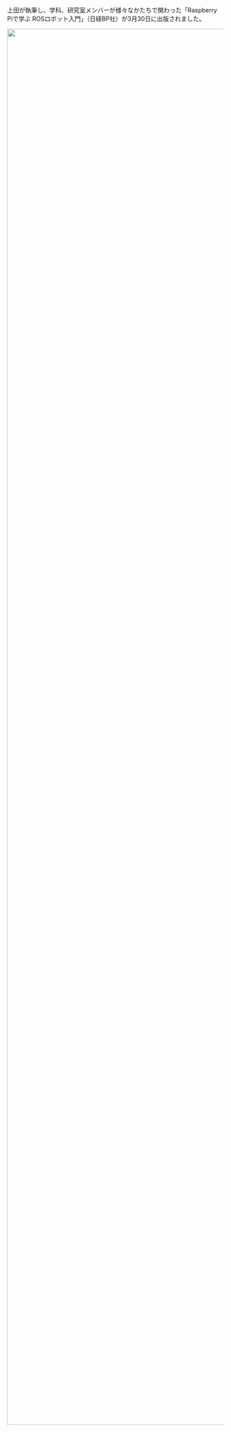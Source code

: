 上田が執筆し、学科、研究室メンバーが様々なかたちで関わった「Raspberry Piで学ぶ ROSロボット入門」（日経BP社）が3月30日に出版されました。

<a href="https://lab.ueda.asia/wp-content/uploads/2017/04/02.jpg"><img src="https://lab.ueda.asia/wp-content/uploads/2017/04/02.jpg" alt="" width="2509" height="3243" class="alignright size-full wp-image-2930" /></a>
